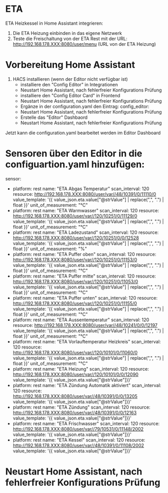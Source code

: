 # ETA

ETA Heizkessel in Home Assistant integrieren:

1. Die ETA Heizung einbinden in das eigene Netzwerk
2. Teste die Freischaltung von der ETA Rest mit der URL: http://192.168.178.XXX:8080/user/menu (URL von der ETA Heizung)

# Vorbereitung Home Assistant

1. HACS installieren (wenn der Editor nicht verfügbar ist)
   - installiere den "Config Editor" in Integrationen
   - Neustart Home Assistant, nach fehlerfreier Konfigurations Prüfung
   - installiere den "Config Editor Card" in Frontend
   - Neustart Home Assistant, nach fehlerfreier Konfigurations Prüfung
   - Ergänze in der configuration.yaml den Eintrag: config_editor:
   - Neustart Home Assistant, nach fehlerfreier Konfigurations Prüfung
   - Erstelle das "Editor" Dashbaord
   - Neustart Home Assistant, nach fehlerfreier Konfigurations Prüfung

Jetzt kann die configuration.yaml bearbeitet werden im Editor Dashboard

# Sensoren über den Editor in die configuartion.yaml hinzufügen:

sensor:
  - platform: rest
    name: "ETA Abgas Temperatur"
    scan_interval: 120
    resource: http://192.168.178.XXX:8080/user/var//48/10391/0/11110/0
    value_template: '{{ value_json.eta.value["@strValue"] | replace(",", ".") | float }}'
    unit_of_measurement: "°C"
  - platform: rest
    name: "ETA Warmwasser"
    scan_interval: 120
    resource: http://192.168.178.XXX:8080/user/var//120/10251/0/11129/0
    value_template: '{{ value_json.eta.value["@strValue"] | replace(",", ".") | float }}'
    unit_of_measurement: "°C"
  - platform: rest
    name: "ETA Ladezustand"
    scan_interval: 120
    resource: http://192.168.178.XXX:8080/user/var//120/10251/0/0/12528
    value_template: '{{ value_json.eta.value["@strValue"] | replace(",", ".") | float }}'
    unit_of_measurement: "%"
  - platform: rest
    name: "ETA Puffer oben"
    scan_interval: 120
    resource: http://192.168.178.XXX:8080/user/var//120/10251/0/11153/0
    value_template: '{{ value_json.eta.value["@strValue"] | replace(",", ".") | float }}'
    unit_of_measurement: "°C"
  - platform: rest
    name: "ETA Puffer mitte"
    scan_interval: 120
    resource: http://192.168.178.XXX:8080/user/var//120/10251/0/11053/0
    value_template: '{{ value_json.eta.value["@strValue"] | replace(",", ".") | float }}'
    unit_of_measurement: "°C"
  - platform: rest
    name: "ETA Puffer unten"
    scan_interval: 120
    resource: http://192.168.178.XXX:8080/user/var//120/10251/0/11155/0
    value_template: '{{ value_json.eta.value["@strValue"] | replace(",", ".") | float }}'
    unit_of_measurement: "°C"
  - platform: rest
    name: "ETA Aussentemperatur"
    scan_interval: 120
    resource: http://192.168.178.XXX:8080/user/var//48/10241/0/0/12197
    value_template: '{{ value_json.eta.value["@strValue"] | replace(",", ".") | float }}'
    unit_of_measurement: "°C"
  - platform: rest
    name: "ETA Vorlauftemperatur Heizkreis"
    scan_interval: 120
    resource: http://192.168.178.XXX:8080/user/var//120/10101/0/11060/0
    value_template: '{{ value_json.eta.value["@strValue"] | replace(",", ".") | float }}'
    unit_of_measurement: "°C"
  - platform: rest
    name: "ETA Heizung"
    scan_interval: 120
    resource: http://192.168.178.XXX:8080/user/var//120/10101/0/0/12090
    value_template: '{{ value_json.eta.value["@strValue"]}}'
  - platform: rest
    name: "ETA Zündung Automatik aktiviert"
    scan_interval: 120
    resource: http://192.168.178.XXX:8080/user/var//48/10391/0/0/13205
    value_template: '{{ value_json.eta.value["@strValue"]}}'
  - platform: rest
    name: "ETA Zündung"
    scan_interval: 120
    resource: http://192.168.178.XXX:8080/user/var//48/10391/0/0/12163
    value_template: '{{ value_json.eta.value["@strValue"]}}'
  - platform: rest
    name: "ETA Frischwasser"
    scan_interval: 120
    resource: http://192.168.178.XXX:8080/user/var//79/10531/0/11148/2002
    value_template: '{{ value_json.eta.value["@strValue"]}}'
  - platform: rest
    name: "ETA Kessel"
    scan_interval: 120
    resource: http://192.168.178.XXX:8080/user/var//48/10391/0/11108/2002
    value_template: '{{ value_json.eta.value["@strValue"]}}'

# Neustart Home Assistant, nach fehlerfreier Konfigurations Prüfung

